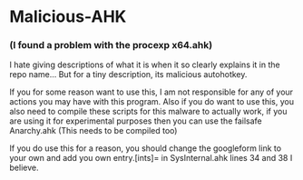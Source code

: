 # Malicious-AHK
### (I found a problem with the procexp x64.ahk)
I hate giving descriptions of what it is when it so clearly explains it in the repo name... But for a tiny description, its malicious autohotkey.


If you for some reason want to use this, I am not responsible for any of your actions you may have with this program. Also if you do want to use this, you also need to compile these scripts for this malware to actually work, if you are using it for experimental purposes then you can use the failsafe Anarchy.ahk (This needs to be compiled too)


If you do use this for a reason, you should change the googleform link to your own and add you own entry.[ints]= in SysInternal.ahk lines 34 and 38 I believe.



